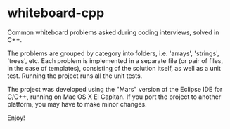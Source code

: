 # whiteboard-cpp

Common whiteboard problems asked during coding interviews,
solved in C++.

The problems are grouped by category into folders, i.e.
'arrays', 'strings', 'trees', etc. Each problem is
implemented in a separate file (or pair of files,
in the case of templates), consisting of the solution
itself, as well as a unit test. Running the project
runs all the unit tests.

The project was developed using the "Mars" version of the
Eclipse IDE for C/C++, running on Mac OS X El Capitan. If
you port the project to another platform, you may have to
make minor changes.

Enjoy!
